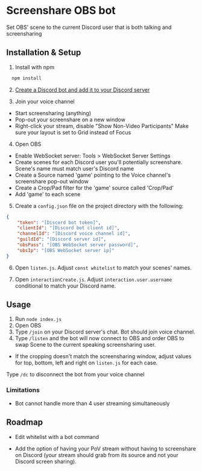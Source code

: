 # Screenshare OBS bot
Set OBS' scene to the current Discord user that is both talking and screensharing



## Installation & Setup

1. Install with npm

```bash
  npm install
```

2. [Create a Discord bot and add it to your Discord server](https://discordjs.guide/preparations/setting-up-a-bot-application.html "Discordjs guide.")

3. Join your voice channel
 - Start screensharing (anything)
 - Pop-out your screenshare on a new window
 - Right-click your stream, disable "Show Non-Video Participants" 
 Make sure your layout is set to Grid instead of Focus

4. Open OBS
- Enable WebSocket server: Tools > WebSocket Server Settings
- Create scenes for each Discord user you'll potentially screenshare. Scene's name must match user's Discord name
- Create a Source named 'game' pointing to the Voice channel's screenshare pop-out window
- Create a Crop/Pad filter for the 'game' source called 'Crop/Pad'
- Add 'game' to each scene

5. Create a `config.json` file on the project directory with the following:
```json
{
    "token": "[Discord bot token]",
    "clientId": "[Discord bot client id]",
    "channelId": "[Discord voice channel id]",
    "guildId": "[Discord server id]",
    "obsPass": "[OBS WebSocket server password]",
    "obsIp": "[OBS WebSocket server ip]"
}
```

6. Open `listen.js`. Adjust `const whitelist` to match your scenes' names.

7. Open `interactionCreate.js`.  Adjust `interaction.user.username` conditional to match your Discord name.


## Usage

1. Run `node index.js`
2. Open OBS
3. Type `/join` on your Discord server's chat. Bot should join voice channel.
4. Type `/listen` and the bot will now connect to OBS and order OBS to swap Scene to the current speaking screensharing user.
- If the cropping doesn't match the screensharing window, adjust values for top, bottom, left and right on `listen.js` for each case.

Type `/dc` to disconnect the bot from your voice channel

### Limitations

- Bot cannot handle more than 4 user streaming simultaneously




## Roadmap

- Edit whitelist with a bot command

- Add the option of having your PoV stream without having to screenshare on Discord (your stream should grab from its source and not your Discord screen sharing).

